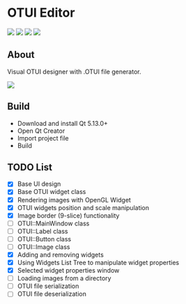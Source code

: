 # OTUI Editor

![](https://img.shields.io/github/stars/Oen44/OTUIEditor) ![](https://img.shields.io/github/forks/Oen44/OTUIEditor) ![](https://img.shields.io/github/downloads/oen44/otuieditor/total) ![](https://img.shields.io/github/issues/Oen44/OTUIEditor)

## About

Visual OTUI designer with .OTUI file generator.

![](preview.gif)

## Build

- Download and install Qt 5.13.0+
- Open Qt Creator
- Import project file
- Build

## TODO List

- [x] Base UI design
- [x] Base OTUI widget class
- [x] Rendering images with OpenGL Widget
- [x] OTUI widgets position and scale manipulation
- [x] Image border (9-slice) functionality
- [ ] OTUI::MainWindow class
- [ ] OTUI::Label class
- [ ] OTUI::Button class
- [ ] OTUI::Image class
- [x] Adding and removing widgets
- [x] Using Widgets List Tree to manipulate widget properties
- [x] Selected widget properties window
- [ ] Loading images from a directory
- [ ] OTUI file serialization
- [ ] OTUI file deserialization